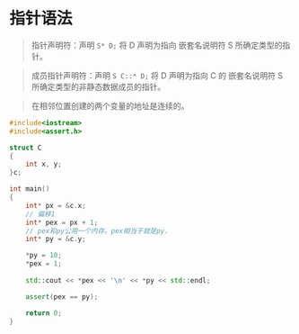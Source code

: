 # 指针语法
> 指针声明符：声明 `S* D;` 将 D 声明为指向 嵌套名说明符 S 所确定类型的指针。

> 成员指针声明符：声明 `S C::* D;` 将 D 声明为指向 C 的 嵌套名说明符 S 所确定类型的非静态数据成员的指针。

> 在相邻位置创建的两个变量的地址是连续的。

```c++
#include<iostream>
#include<assert.h>

struct C
{
    int x, y;
}c;

int main()
{
    int* px = &c.x;
    // 偏移1
    int* pex = px + 1;
    // pex和py公用一个内存。pex相当于就是py.
    int* py = &c.y;

    *py = 10;
    *pex = 1;
    
    std::cout << *pex << '\n' << *py << std::endl;

    assert(pex == py);

    return 0;
}
```

